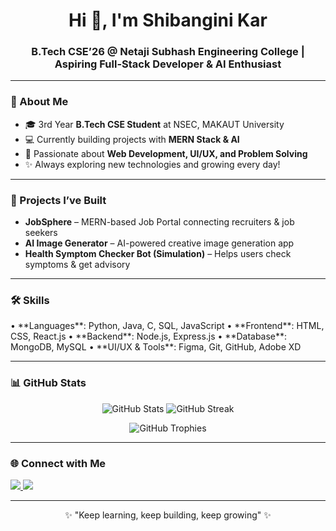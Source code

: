 <!-- Stylish Banner -->
<h1 align="center">Hi 👋, I'm Shibangini Kar</h1>
<h3 align="center">B.Tech CSE’26 @ Netaji Subhash Engineering College | Aspiring Full-Stack Developer & AI Enthusiast</h3>

---

### 🌸 About Me  
- 🎓 3rd Year **B.Tech CSE Student** at NSEC, MAKAUT University  
- 💻 Currently building projects with **MERN Stack & AI**  
- 🚀 Passionate about **Web Development, UI/UX, and Problem Solving**  
- ✨ Always exploring new technologies and growing every day!  

---

### 🔭 Projects I’ve Built  
- **JobSphere** – MERN-based Job Portal connecting recruiters & job seekers  
- **AI Image Generator** – AI-powered creative image generation app  
- **Health Symptom Checker Bot (Simulation)** – Helps users check symptoms & get advisory  

---

### 🛠️ Skills  
<p align="left">
  • **Languages**: Python, Java, C, SQL, JavaScript  
  • **Frontend**: HTML, CSS, React.js  
  • **Backend**: Node.js, Express.js  
  • **Database**: MongoDB, MySQL  
  • **UI/UX & Tools**: Figma, Git, GitHub, Adobe XD  
</p>

---

### 📊 GitHub Stats  
<p align="center">
  <img src="https://github-readme-stats.vercel.app/api?username=Shibangini&show_icons=true&theme=tokyonight" alt="GitHub Stats" />
  <img src="https://github-readme-streak-stats.herokuapp.com/?user=Shibangini&theme=tokyonight" alt="GitHub Streak" />
</p>

<p align="center">
  <img src="https://github-profile-trophy.vercel.app/?username=Shibangini&theme=tokyonight&row=1&column=6" alt="GitHub Trophies" />
</p>

---

### 🌐 Connect with Me  
<p align="left">
  <a href="https://www.linkedin.com/in/shibangini-kar-88a672380" target="blank">
    <img src="https://img.shields.io/badge/-Shibangini%20Kar-blue?style=flat&logo=Linkedin&logoColor=white" />
  </a>
  <a href="mailto:shibangini25@gmail.com">
    <img src="https://img.shields.io/badge/Email-shibangini25%40gmail.com-red?style=flat&logo=gmail&logoColor=white" />
  </a>
</p>

---

<p align="center">✨ "Keep learning, keep building, keep growing" ✨</p>

